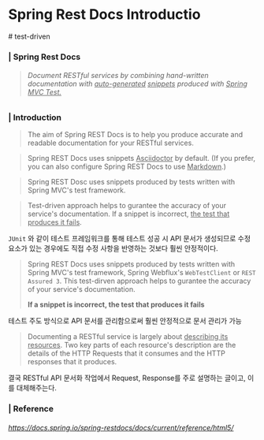 # Spring Rest Docs Introductio

\# test-driven 

### | Spring Rest Docs 

> ###### Document RESTful services by combining hand-written documentation with <u>auto-generated</u> <u>snippets</u> produced with <u>Spring MVC Test.</u>

### | Introduction

> The aim of Spring REST Docs is to help you produce accurate and readable documentation for your RESTful services.

> Spring REST Docs uses snippets <u>Asciidoctor</u> by default. (If you prefer, you can also configure Spring REST Docs to use <u>Markdown</u>.)

> Spring REST Dosc uses snippets produced by tests written with Spring MVC's test framework.

> Test-driven approach helps to gurantee the accuracy of your service's documentation. If a snippet is incorrect, <u>the test that produces it fails</u>. 

`JUnit` 와 같이 테스트 프레임워크를 통해 테스트 성공 시 API 문서가 생성되므로 수정 요소가 있는 경우에도 직접 수정 사항을 반영하는 것보다 훨씬 안정적이다. 

> Spring REST Docs uses snippets produced by tests written with Spring MVC's test framework, Spring Webflux's `WebTestClient` or `REST Assured 3`. This test-dirven approach helps to gurantee the accuracy of your service's documentation. 
>
> **If a snippet is incorrect, the test that produces it fails**

테스트 주도 방식으로 API 문서를 관리함으로써 훨씬 안정적으로 문서 관리가 가능 

> Documenting a RESTful service is largely about <u>describing its resources</u>. Two key parts of each resource's description are the details of the HTTP Requests that it consumes and the HTTP responses that it produces. 

결국 RESTful API 문서화 작업에서 Request, Response를 주로 설명하는 글이고, 이를 대체해주는다. 





### | Reference

######  https://docs.spring.io/spring-restdocs/docs/current/reference/html5/